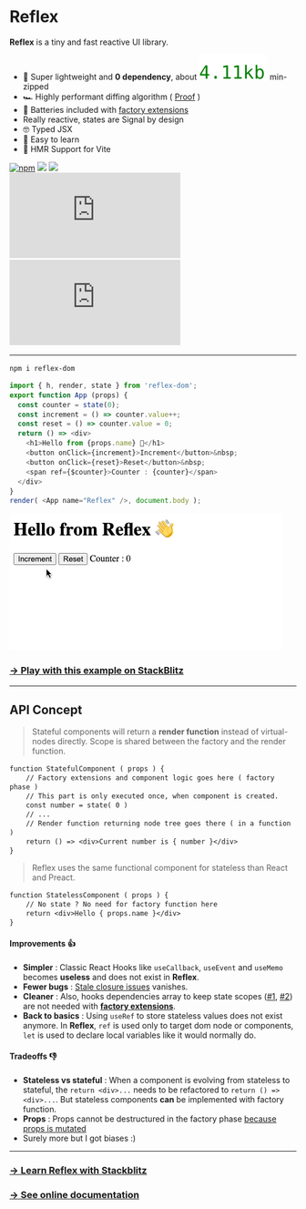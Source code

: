 # Reflex

__Reflex__ is a tiny and fast reactive UI library.

- 🦋 Super lightweight and __0 dependency__, about ![~4kb](./bits/reflex.es2017.min.js.svg) min-zipped
- 🏎 Highly performant diffing algorithm ( [Proof](#performances) )
- 🔋 Batteries included with [factory extensions](#factory-extensions)
- Really reactive, states are Signal by design
- 🤓 Typed JSX
- 🍰 Easy to learn
- 🤘️ HMR Support for Vite

[![npm](https://img.shields.io/npm/v/reflex-dom.svg)](http://npm.im/reflex-dom)
![](https://img.shields.io/badge/Build-passing-success)
![](https://img.shields.io/badge/0-dependency-success)
<br>
[![gzip size](http://img.badgesize.io/https://unpkg.com/reflex-dom/reflex-dom/dist/reflex.es2017.min.js?compression=gzip&label=gzip)](https://unpkg.com/reflex-dom/reflex-dom/dist/reflex.es2017.min.js)
[![brotli size](http://img.badgesize.io/https://esm.sh/v89/reflex-dom/reflex-dom/es2022/reflex.bundle.js?compression=brotli&label=brotli)](https://esm.sh/v89/reflex-dom/reflex-dom/es2022/reflex.bundle.js)

---

```shell
npm i reflex-dom
```

```typescript jsx
import { h, render, state } from 'reflex-dom';
export function App (props) {
  const counter = state(0);
  const increment = () => counter.value++;
  const reset = () => counter.value = 0;
  return () => <div>
    <h1>Hello from {props.name} 👋</h1>
    <button onClick={increment}>Increment</button>&nbsp;
    <button onClick={reset}>Reset</button>&nbsp;
    <span ref={$counter}>Counter : {counter}</span>
  </div>
}
render( <App name="Reflex" />, document.body );
```

![](./pages/docs/_images/example.gif)

### [→ Play with this example on StackBlitz](https://stackblitz.com/edit/node-freprp?file=index.tsx)

---

## API Concept

> Stateful components will return a __render function__ instead of virtual-nodes directly.
> Scope is shared between the factory and the render function.

```tsx
function StatefulComponent ( props ) {
    // Factory extensions and component logic goes here ( factory phase )
    // This part is only executed once, when component is created.
    const number = state( 0 )
    // ...
    // Render function returning node tree goes there ( in a function )
    return () => <div>Current number is { number }</div>
}
```

> Reflex uses the same functional component for stateless than React and Preact.

```tsx
function StatelessComponent ( props ) {
	// No state ? No need for factory function here
	return <div>Hello { props.name }</div>
}
```

#### Improvements 👍
- __Simpler__ : Classic React Hooks like `useCallback`, `useEvent` and `useMemo` becomes __useless__ and does not exist in __Reflex__.<br>
- __Fewer bugs__ : [Stale closure issues](https://dmitripavlutin.com/react-hooks-stale-closures/) vanishes.<br>
- __Cleaner__ : Also, hooks dependencies array to keep state scopes ([#1](https://itnext.io/how-to-work-with-intervals-in-react-hooks-f29892d650f2), [#2](https://overreacted.io/a-complete-guide-to-useeffect/)) are not needed with __[factory extensions](#factory-extensions)__.
- __Back to basics__ : Using `useRef` to store stateless values does not exist anymore. In __Reflex__, `ref` is used only to target dom node or components, `let` is used to declare local variables like it would normally do.

#### Tradeoffs 👎
- __Stateless vs stateful__ : When a component is evolving from stateless to stateful, the `return <div>...` needs to be refactored to `return () => <div>...`. But stateless components **can** be implemented with factory function.
- __Props__ : Props cannot be destructured in the factory phase [because props is mutated](#props)
- Surely more but I got biases :)

---

### [→ Learn Reflex with Stackblitz](https://zouloux.github.io/reflex/learn/)
### [→ See online documentation](https://zouloux.github.io/reflex/docs/)